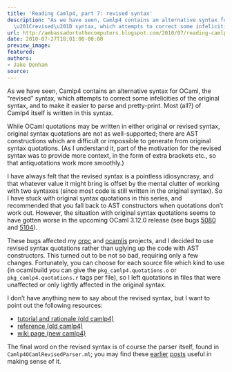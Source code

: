 ```yaml
---
title: 'Reading Camlp4, part 7: revised syntax'
description: "As we have seen, Camlp4 contains an alternative syntax for OCaml, the
  \u201Crevised\u201D syntax, which attempts to correct some infelicities of the o..."
url: http://ambassadortothecomputers.blogspot.com/2010/07/reading-camlp4-part-7-revised-syntax.html
date: 2010-07-27T18:01:00-00:00
preview_image:
featured:
authors:
- Jake Donham
source:
---
```


<p>As we have seen, Camlp4 contains an alternative syntax for OCaml, the &ldquo;revised&rdquo; syntax, which attempts to correct some infelicities of the original syntax, and to make it easier to parse and pretty-print. Most (all?) of Camlp4 itself is written in this syntax.</p> 
 
<p>While OCaml quotations may be written in either original or revised syntax, original syntax quotations are not as well-supported; there are AST constructions which are difficult or impossible to generate from original syntax quotations. (As I understand it, part of the motivation for the revised syntax was to provide more context, in the form of extra brackets etc., so that antiquotations work more smoothly.)</p> 
 
<p>I have always felt that the revised syntax is a pointless idiosyncrasy, and that whatever value it might bring is offset by the mental clutter of working with two syntaxes (since most code is still written in the original syntax). So I have stuck with original syntax quotations in this series, and recommended that you fall back to AST constructors when quotations don&rsquo;t work out. However, the situation with original syntax quotations seems to have gotten worse in the upcoming OCaml 3.12.0 release (see bugs <a href="http://caml.inria.fr/mantis/view.php?id=5080">5080</a> and <a href="http://caml.inria.fr/mantis/view.php?id=5104">5104</a>).</p> 
 
<p>These bugs affected my <a href="http://github.com/jaked/orpc">orpc</a> and <a href="http://github.com/jaked/ocamljs">ocamljs</a> projects, and I decided to use revised syntax quotations rather than uglying up the code with AST constructors. This turned out to be not so bad, requiring only a few changes. Fortunately, you can choose for each source file which kind to use (in ocamlbuild you can give the <code>pkg_camlp4.quotations.o</code> or <code>pkg_camlp4.quotations.r</code> tags per file), so I left quotations in files that were unaffected or only lightly affected in the original syntax.</p> 
 
<p>I don&rsquo;t have anything new to say about the revised syntax, but I want to point out the following resources:</p> 
 
<ul> 
<li><a href="http://caml.inria.fr/pub/docs/tutorial-camlp4/tutorial005.html">tutorial and rationale (old camlp4)</a></li> 
 
<li><a href="http://caml.inria.fr/pub/docs/manual-camlp4/manual007.html">reference (old camlp4)</a></li> 
 
<li><a href="http://brion.inria.fr/gallium/index.php/Revised">wiki page (new camlp4)</a></li> 
</ul> 
 
<p>The final word on the revised syntax is of course the parser itself, found in <code>Camlp4OCamlRevisedParser.ml</code>; you may find these <a href="http://ambassadortothecomputers.blogspot.com/2009/01/reading-camlp4-part-3-quotations-in.html">earlier</a> <a href="http://ambassadortothecomputers.blogspot.com/2010/05/reading-camlp4-part-6-parsing.html">posts</a> useful in making sense of it.</p>
